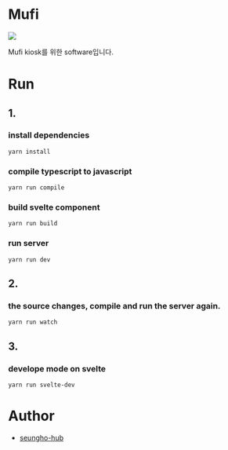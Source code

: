 # Mufi

![](https://elastic-ski-802.notion.site/image/https%3A%2F%2Fs3-us-west-2.amazonaws.com%2Fsecure.notion-static.com%2Fc2b5a3ff-6c92-4222-905e-cc0412cb20f7%2F%EB%AC%B4%ED%94%BC_%EB%A1%9C%EA%B3%A0.png?table=block&id=dc1d1d3b-27db-4dd2-8389-c0b272955973&spaceId=290827d9-99cd-42c4-8c2f-640909027e0e&width=250&userId=&cache=v2?size=20)

Mufi kiosk를 위한 software입니다.

# Run

## 1.

### install dependencies

    yarn install

### compile typescript to javascript

    yarn run compile

### build svelte component

    yarn run build


### run server

    yarn run dev

## 2.

### the source changes, compile and run the server again.

    yarn run watch


## 3.

### develope mode on svelte

    yarn run svelte-dev

# Author

- [seungho-hub](https://github.com/seungho-hub)
